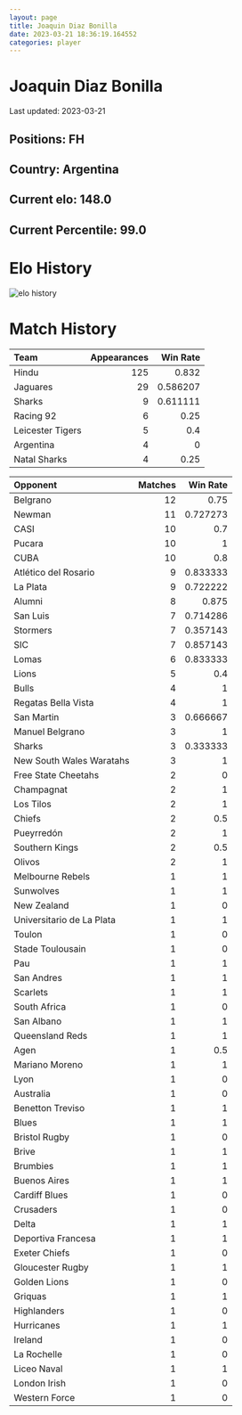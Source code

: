 ```yaml
---  
layout: page  
title: Joaquin Diaz Bonilla  
date: 2023-03-21 18:36:19.164552  
categories: player  
---
```

# Joaquin Diaz Bonilla


Last updated: 2023-03-21
## Positions: FH

## Country: Argentina

## Current elo: 148.0

## Current Percentile: 99.0

# Elo History


![elo history](history_JoaquinDiazBonilla.png)
# Match History


| Team             |   Appearances |   Win Rate |
|:-----------------|--------------:|-----------:|
| Hindu            |           125 |   0.832    |
| Jaguares         |            29 |   0.586207 |
| Sharks           |             9 |   0.611111 |
| Racing 92        |             6 |   0.25     |
| Leicester Tigers |             5 |   0.4      |
| Argentina        |             4 |   0        |
| Natal Sharks     |             4 |   0.25     |

| Opponent                  |   Matches |   Win Rate |
|:--------------------------|----------:|-----------:|
| Belgrano                  |        12 |   0.75     |
| Newman                    |        11 |   0.727273 |
| CASI                      |        10 |   0.7      |
| Pucara                    |        10 |   1        |
| CUBA                      |        10 |   0.8      |
| Atlético del Rosario      |         9 |   0.833333 |
| La Plata                  |         9 |   0.722222 |
| Alumni                    |         8 |   0.875    |
| San Luis                  |         7 |   0.714286 |
| Stormers                  |         7 |   0.357143 |
| SIC                       |         7 |   0.857143 |
| Lomas                     |         6 |   0.833333 |
| Lions                     |         5 |   0.4      |
| Bulls                     |         4 |   1        |
| Regatas Bella Vista       |         4 |   1        |
| San Martin                |         3 |   0.666667 |
| Manuel Belgrano           |         3 |   1        |
| Sharks                    |         3 |   0.333333 |
| New South Wales Waratahs  |         3 |   1        |
| Free State Cheetahs       |         2 |   0        |
| Champagnat                |         2 |   1        |
| Los Tilos                 |         2 |   1        |
| Chiefs                    |         2 |   0.5      |
| Pueyrredón                |         2 |   1        |
| Southern Kings            |         2 |   0.5      |
| Olivos                    |         2 |   1        |
| Melbourne Rebels          |         1 |   1        |
| Sunwolves                 |         1 |   1        |
| New Zealand               |         1 |   0        |
| Universitario de La Plata |         1 |   1        |
| Toulon                    |         1 |   0        |
| Stade Toulousain          |         1 |   0        |
| Pau                       |         1 |   1        |
| San Andres                |         1 |   1        |
| Scarlets                  |         1 |   1        |
| South Africa              |         1 |   0        |
| San Albano                |         1 |   1        |
| Queensland Reds           |         1 |   1        |
| Agen                      |         1 |   0.5      |
| Mariano Moreno            |         1 |   1        |
| Lyon                      |         1 |   0        |
| Australia                 |         1 |   0        |
| Benetton Treviso          |         1 |   1        |
| Blues                     |         1 |   1        |
| Bristol Rugby             |         1 |   0        |
| Brive                     |         1 |   1        |
| Brumbies                  |         1 |   1        |
| Buenos Aires              |         1 |   1        |
| Cardiff Blues             |         1 |   0        |
| Crusaders                 |         1 |   0        |
| Delta                     |         1 |   1        |
| Deportiva Francesa        |         1 |   1        |
| Exeter Chiefs             |         1 |   0        |
| Gloucester Rugby          |         1 |   1        |
| Golden Lions              |         1 |   0        |
| Griquas                   |         1 |   1        |
| Highlanders               |         1 |   0        |
| Hurricanes                |         1 |   1        |
| Ireland                   |         1 |   0        |
| La Rochelle               |         1 |   0        |
| Liceo Naval               |         1 |   1        |
| London Irish              |         1 |   0        |
| Western Force             |         1 |   0        |